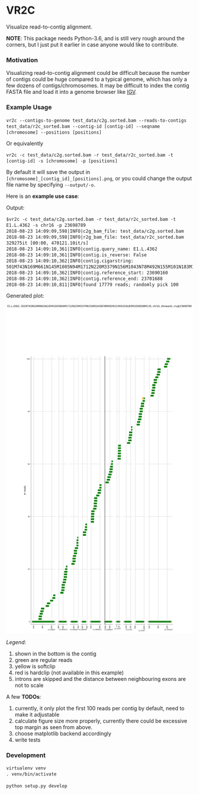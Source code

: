 # VR2C

Visualize read-to-contig alignment.

**NOTE**: This package needs Python-3.6, and is still very rough around the
corners, but I just put it earlier in case anyone would like to contribute.

### Motivation

Visualizing read-to-contig alignment could be difficult because the number of
contigs could be huge compared to a typical genome, which has only a few dozens
of contigs/chromosomes. It may be difficult to index the contig FASTA file and
load it into a genome browser like
[IGV](http://software.broadinstitute.org/software/igv/).


### Example Usage

```
vr2c --contigs-to-genome test_data/c2g.sorted.bam --reads-to-contigs test_data/r2c_sorted.bam --contig-id [contig-id] --seqname [chromosome] --positions [positions]
```

Or equivalently

```
vr2c -c test_data/c2g.sorted.bam -r test_data/r2c_sorted.bam -t [contig-id] -s [chromosome] -p [positions]
```

By default it will save the output in `[chromosome]_[contig_id]_[positions].png`, or you
could change the output file name by specifying `--output/-o`.

Here is an **example use case**:

Output:
```
$vr2c -c test_data/c2g.sorted.bam -r test_data/r2c_sorted.bam -t E1.L.4362 -s chr16 -p 23698789
2018-08-23 14:09:09,598|INFO|c2g_bam_file: test_data/c2g.sorted.bam
2018-08-23 14:09:09,598|INFO|r2g_bam_file: test_data/r2c_sorted.bam
329275it [00:00, 470121.10it/s]
2018-08-23 14:09:10,361|INFO|contig.query_name: E1.L.4362
2018-08-23 14:09:10,361|INFO|contig.is_reverse: False
2018-08-23 14:09:10,362|INFO|contig.cigarstring: 501M743N169M661N145M1005N94M1712N220M3379N156M1043N78M492N155M101N183M183N508M13S
2018-08-23 14:09:10,362|INFO|contig.reference_start: 23690160
2018-08-23 14:09:10,362|INFO|contig.reference_end: 23701688
2018-08-23 14:09:10,811|INFO|found 17779 reads; randomly pick 100
```

Generated plot:

![img](./test_data/example.png)

*Legend*:

1. shown in the bottom is the contig
1. green are regular reads
1. yellow is softclip
1. red is hardclip (not available in this example)
1. introns are skipped and the distance between neighbouring exons are not to scale

A few **TODOs**:

1. currently, it only plot the first 100 reads per contig by default, need to make it adjustable
1. calculate figure size more properly, currently there could be excessive top margin as seen from above.
1. choose matplotlib backend accordingly
1. write tests


### Development

```
virtualenv venv
. venv/bin/activate

python setup.py develop
```
